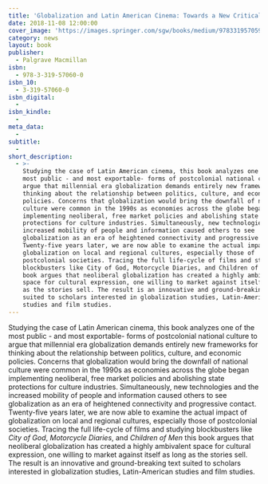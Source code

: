 ```yaml
---
title: 'Globalization and Latin American Cinema: Towards a New Critical Paradigm'
date: 2018-11-08 12:00:00
cover_image: 'https://images.springer.com/sgw/books/medium/9783319570594.jpg'
category: news
layout: book
publisher:
  - Palgrave Macmillan
isbn:
  - 978-3-319-57060-0
isbn_10:
  - 3-319-57060-0
isbn_digital:
  -
isbn_kindle:
  -
meta_data:
  -
subtitle:
  -
short_description:
  - >-
    Studying the case of Latin American cinema, this book analyzes one of the
    most public - and most exportable- forms of postcolonial national culture to
    argue that millennial era globalization demands entirely new frameworks for
    thinking about the relationship between politics, culture, and economic
    policies. Concerns that globalization would bring the downfall of national
    culture were common in the 1990s as economies across the globe began
    implementing neoliberal, free market policies and abolishing state
    protections for culture industries. Simultaneously, new technologies and the
    increased mobility of people and information caused others to see
    globalization as an era of heightened connectivity and progressive contact.
    Twenty-five years later, we are now able to examine the actual impact of
    globalization on local and regional cultures, especially those of
    postcolonial societies. Tracing the full life-cycle of films and studying
    blockbusters like City of God, Motorcycle Diaries, and Children of Men this
    book argues that neoliberal globalization has created a highly ambivalent
    space for cultural expression, one willing to market against itself as long
    as the stories sell. The result is an innovative and ground-breaking text
    suited to scholars interested in globalization studies, Latin-American
    studies and film studies.
---
```


Studying the case of Latin American cinema, this book analyzes one of the most public - and most exportable- forms of postcolonial national culture to argue that millennial era globalization demands entirely new frameworks for thinking about the relationship between politics, culture, and economic policies. Concerns that globalization would bring the downfall of national culture were common in the 1990s as economies across the globe began implementing neoliberal, free market policies and abolishing state protections for culture industries. Simultaneously, new technologies and the increased mobility of people and information caused others to see globalization as an era of heightened connectivity and progressive contact. Twenty-five years later, we are now able to examine the actual impact of globalization on local and regional cultures, especially those of postcolonial societies. Tracing the full life-cycle of films and studying blockbusters like *City of God*, *Motorcycle Diaries*, and *Children of Men* this book argues that neoliberal globalization has created a highly ambivalent space for cultural expression, one willing to market against itself as long as the stories sell. The result is an innovative and ground-breaking text suited to scholars interested in globalization studies, Latin-American studies and film studies.